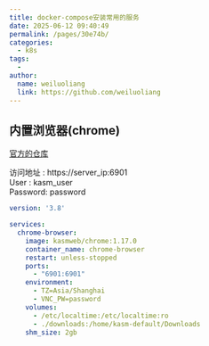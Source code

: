 ```yaml
---
title: docker-compose安装常用的服务
date: 2025-06-12 09:40:49
permalink: /pages/30e74b/
categories:
  - k8s
tags:
  - 
author: 
  name: weiluoliang
  link: https://github.com/weiluoliang
---
```


## 内置浏览器(chrome)

 [官方的仓库](https://hub.docker.com/r/kasmweb/chrome)


访问地址 : https://server_ip:6901   
User : kasm_user   
Password: password   

```yml
version: '3.8'

services:
  chrome-browser:
    image: kasmweb/chrome:1.17.0
    container_name: chrome-browser
    restart: unless-stopped
    ports:
      - "6901:6901"
    environment:
      - TZ=Asia/Shanghai
      - VNC_PW=password
    volumes:
      - /etc/localtime:/etc/localtime:ro
      - ./downloads:/home/kasm-default/Downloads
    shm_size: 2gb
```